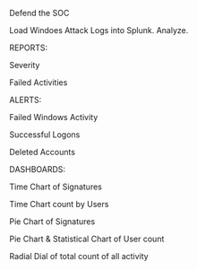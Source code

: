 Defend the SOC

Load Windoes Attack Logs into Splunk. Analyze.

REPORTS:

Severity

Failed Activities

ALERTS:

Failed Windows Activity

Successful Logons

Deleted Accounts

DASHBOARDS:

Time Chart of Signatures

Time Chart count by Users

Pie Chart of Signatures

Pie Chart & Statistical Chart of User count

Radial Dial of total count of all activity
